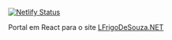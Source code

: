 [![Netlify Status](https://api.netlify.com/api/v1/badges/d38ad5a4-cd07-4f8d-a03e-a681c18dfab0/deploy-status)](https://app.netlify.com/sites/lfrigodesouza/deploys)

Portal em React para o site [LFrigoDeSouza.NET](https://lfrigodesouza.net/?utm_medium=source_code&utm_source=github)